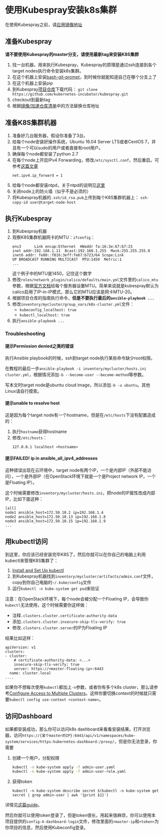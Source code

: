# 使用Kubespray安装k8s集群

在使用Kubespray之前，请[应用镜像地址](apply-mirrors.md)

## 准备Kubespray

**请不要使用Kubespray的master分支，请使用最新tag来安装K8S集群**

1. 找一台机器，用来执行Kubespray，Kubespray的原理是通过ssh连接到各个target nodes执行命令安装k8s集群。
1. 在这个机器上安装[bash-git-prompt][bash-git-prompt]，到时候你就能知道自己在哪个分支上了
1. 在这个机器上安装pip
1. 到Kubespray[项目仓库][kubespray-repo]下载代码：
   `git clone https://github.com/kubernetes-incubator/kubespray.git`
1. checkout到最新tag
1. 根据[镜像/加速仓库清单][mirrors.md]中的方法替换仓库地址

## 准备K8S集群机器

1. 准备好几台服务器，假设你准备了3台。
1. 给每个node安装好操作系统，Ubuntu 16.04 Server LTS或者CentOS 7，并且有一个可以sudo的用户或者直接有root用户。
1. 确保每个node都安装了python 2.7
1. 在每个node上开启IPv4 Forwarding，修改`/etc/sysctl.conf`，然后重启。可参考[这篇文章][enable-ipv4-forwarding]
   ```
   net.ipv4.ip_forward = 1
   ```
1. 给每个node都安装ntpd，关于ntpd的说明见[这里][ntpd]
1. 关闭node上的防火墙（似乎不是必须的）
1. 将Kubespray机器的`.ssh/id_rsa.pub`上传到每个K8S集群机器上：
   `ssh-copy-id user@target-node-host`   

## 执行Kubespray 

1. 到Kubespray机器
1. 观察K8S集群机器网卡的MTU：`ifconfig`：
   ```
   ens3      Link encap:Ethernet  HWaddr fa:16:3e:67:b7:23
   inet addr:192.168.1.11  Bcast:192.168.1.255  Mask:255.255.255.0
   inet6 addr: fe80::f816:3eff:fe67:b723/64 Scope:Link
   UP BROADCAST RUNNING MULTICAST  MTU:1450  Metric:1
   ...
   ```
   这个例子中的MTU是1450，记住这个数字
1. 修改`roles/network_plugin/calico/defaults/main.yml`文件里的`calico_mtu`参数，根据[官方文档][calico-mtu]给每个服务器设置MTU。简单来说就是kubespray默认为calico启用了IP-in-IP模式，那么它的MTU应该是网卡MTU-20。
1. 根据项目仓库的指南执行命令，**但是不要执行最后的`ansible-playbook ...`**
1. 修改`inventory/mycluster/group_vars/k8s-cluster.yml`文件：
   * `kubeconfig_localhost: true`
   * `kubectl_localhost: true`
1. 执行`ansible-playbook ...`


### Troubleshooting

#### 提示Permission denied之类的错误

执行Ansible playbook的时候，ssh到target node执行某些命令缺少root权限。

在教程的最后一步`ansible-playbook -i inventory/mycluster/hosts.ini cluster.yml`，根据情况添加`-b --become-user --become-method`等参数。

写本文时target node是ubuntu cloud image，所以添加`-b -u ubuntu`。其他Linux请自行摸索。

#### 提示unable to resolve host

这是因为每个target node有一个hostname，但是在`/etc/hosts`下没有配置造成的：

1. 执行`hostname`获得hostname
1. 修改`/etc/hosts`：
   ```
   127.0.0.1 localhost <hostname>
   ```

#### 提示FAILED! ip in ansible\_all\_ipv4\_addresses

这种错误出现在云环境中，target node有两个IP，一个是内部IP（外部不能访问），一个是外部IP（在OpenStack环境下就是一个是Project network IP，一个是Floating IP）。

这个时候需要修改`inventory/mycluster/hosts.ini`，把node的IP属性改成内部IP，比如下面这种：

```
[all]
node1 ansible_host=172.50.10.2 ip=192.168.1.4
node2 ansible_host=172.50.10.13 ip=192.168.1.8
node3 ansible_host=172.50.10.15 ip=192.168.1.9
...
```

## 用kubectl访问

到这里，你应该已经安装完毕K8S了，然后你就可以在你自己的电脑上利用kubectl来管理K8S集群了：

1. [Install and Set Up kubectl][install-kubectl]
1. 到Kubespray机器找到`inventory/mycluster/artifacts/admin.conf`文件，copy到你自己电脑的`~/.kube/config`文件
1. 运行`kubectl -n kube-system get pod`来验证

注意：在OpenStack环境下，每个node会被分配一个Floating IP，会导致你`kubectl`无法使用，这个时候需要你这样做：

* 注释`.clusters.cluster.certificate-authority-data`
* 添加`.clusters.cluster.insecure-skip-tls-verify: true`
* 修改`.clusters.cluster.server`的IP为Floating IP

结果比如这样：

```
apiVersion: v1
clusters:
- cluster:
    # certificate-authority-data: <...>
    insecure-skip-tls-verify: true
    server: https://<master-floating-ip>:6443
  name: cluster.local
....
```

如果你不想每次使用`kubectl`都加上`-n`参数，或者你有多个k8s cluster，那么请参考[Configure Access to Multiple Clusters][kubectl-multi-cluster]。这样你要切换context的时候就只需要`kubectl config use-context <context-name>`。

## 访问Dashboard

如果都安装成功，那么你可以访问k8s dashboard来看看安装结果。打开浏览器，访问`https://{某个master的IP}:6443/api/v1/namespaces/kube-system/services/https:kubernetes-dashboard:/proxy/`，但是你无法登录，你需要

1. 创建一个用户，分配权限
   ```bash
   kubectl -n kube-system apply -f admin-user.yaml
   kubectl -n kube-system apply -f admin-user-role.yaml
   ```
1. 获得token
   ```
   kubectl -n kube-system describe secret $(kubectl -n kube-system get secret | grep admin-user | awk '{print $1}')
   ```

详情见[这篇guide][k8s-dashboard-create-user]。

然后你就可以使用token登录了，但是token很长，用起来很麻烦，你可以使用本项目提供的`config-4-dashboard-login`文件，修改里面的`<master-ip`和`<token>`为你项目的信息，然后使用Kubeconfig登录。


[mirrors.md]: ../mirrors.md
[install-kubectl]: https://kubernetes.io/docs/tasks/tools/install-kubectl/
[calico-mtu]: https://docs.projectcalico.org/v2.2/usage/configuration/mtu
[kubespray-repo]: https://github.com/kubernetes-incubator/kubespray
[bash-git-prompt]: https://github.com/magicmonty/bash-git-prompt
[enable-ipv4-forwarding]: http://www.ducea.com/2006/08/01/how-to-enable-ip-forwarding-in-linux/
[k8s-dashboard-create-user]: https://github.com/kubernetes/dashboard/wiki/Creating-sample-user
[anjia0532-mirror]: https://github.com/anjia0532/gcr.io_mirror
[ustc-mirror]: https://github.com/ustclug/mirrorrequest
[kubectl-multi-cluster]: https://kubernetes.io/docs/tasks/access-application-cluster/configure-access-multiple-clusters/
[ntpd]: https://wiki.dovecot.org/TimeMovedBackwards#Time_synchronization